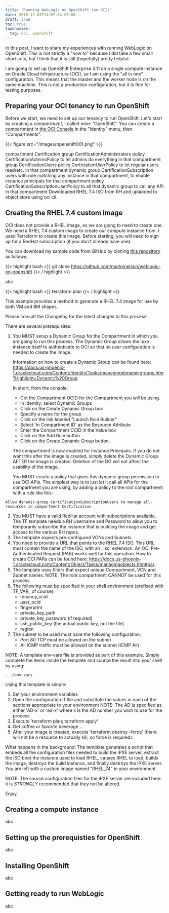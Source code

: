 ```yaml
---
title: "Running WebLogic on OpenShift (on OCI)"
date: 2018-12-03T14:07:54-05:00
draft: true
toc: true
taxonomies:
  tag: oci, openshift
---
```

In this post, I want to share my experiences with running WebLogic on 
OpenShift.  This is not strictly a "how to" because I did take a few 
small short cuts, but I think that it is still (hopefully) pretty helpful.

I am going to set up OpenShift Enterprise 3.11 on a single compute instance
on Oracle Cloud Infrastructure (OCI), so I am using the "all in one" 
configuration.  This means that the master and the worker node is on the 
same machine.  This is not a production configuration, but it is fine for
testing purposes.

## Preparing your OCI tenancy to run OpenShift

Before we start, we need to set up our tenancy to run OpenShift. Let's 
start by creating a *compartment*, I called mine "OpenShift".  You can 
create a compartment in [the OCI Console](https://console.us-phoenix-1.oraclecloud.com)
in the "Identity" menu, then "Compartments".

{{< figure src="/images/openshift001.png" >}}

compartment Certification
group CertificationAdministrators
policy CertificationAdminsPolicy to let admins do everything in that compartment
group CertificationUsers
policy CerticiationUserPolicy to let regular users read/etc. in that compartment
dynamic group CertificationSubscription users with rule matching any instance in that compartment, to enable instance principals for that compartment
policy CertificationSubscriptionUserPolicy to all that dynamic group to call any API in that compartment
Downloaded RHEL 7.4 ISO from RH and uplaoded to object store using oci cli.


## Creating the RHEL 7.4 custom image

OCI does not provide a RHEL image, so we are going to need to create one. 
We need a RHEL 7.4 custom image to create
our compute instance from.  I used Terraform to create this image.  Before
starting, you will need to sign up for a RedHat subscription (if you don't 
already have one).

You can download my sample code from GitHub by cloning 
[this repository](https://github.com/markxnelson/weblogic-on-openshift) as 
follows:

{{< highlight bash >}}
git clone https://github.com/markxnelson/weblogic-on-openshift
{{< / highlight >}}

abc

{{< highlight bash >}}
terraform plan
{{< / highlight >}}


This example provides a method to generate a RHEL 7.4 image for use by both VM and BM shapes.

Please consult the Changelog for the latest changes to this process!

There are several prerequisites:

1. You MUST setup a Dynamic Group for the Compartment in which you are going to run this process.  The
   Dynamic Group allows the ipxe instance itself to authenticate to OCI so that no user configuration is
   needed to create the image.

   Information on how to create a Dynamic Group can be found here:
   https://docs.us-phoenix-1.oraclecloud.com/Content/Identity/Tasks/managingdynamicgroups.htm?Highlight=Dynamic%20Group

   In short, from the console:
   - Get the Compartment OCID for the Compartment you will be using.
   - In Identity, select Dynamic Groups
   - Click on the Create Dynamic Group box
   - Specify a name for the group
   - Click on the link labeled "Launch Rule Builder"
   - Select 'in Compartment ID' as the Resource Attribute
   - Enter the Compartment OCID in the Value box
   - Click on the Add Rule button
   - Click on the Create Dynamic Group button.

   The compartment is now enabled for Instance Principals.  If you do not want this after the image is
   created, simply delete the Dynamic Group AFTER the image is created.  Deletion of the DG will not
   affect the usability of the image.

   You MUST create a policy that gives this dynamic group permission to use OCI APIs. The simplest way
   is to just let it call all APIs for the compartment you are using, by adding a policy to the root
   compartment with a rule like this:

```
Allow dynamic-group CertificationSubscriptionUsers to manage all-resources in compartment Certification
```


2. You MUST have a valid RedHat account with subscriptions available.  The TF template needs a
   RH Username and Password to allow you to temporarily subscribe the instance that is building the image
   and get access to the various RH repos.
2. The template expects pre-configured VCNs and Subnets.
3. You need to provide a URL that points to the RHEL 7.4 ISO.  This URL must contain the name of the ISO,
   with an '.iso' extension.  An OCI Pre-Authenticated Request (PAR) works well for this operation.  How to create
   OCI PARs can be found here: https://docs.us-phoenix-1.oraclecloud.com/Content/Object/Tasks/managingobjects.htm#par.
4. The template uses filters that expect unique Compartment, VCN and Subnet names.
   NOTE: The root compartment CANNOT be used for this process.
5. The following must be specified in your shell environment (prefixed with TF_VAR_ of course):
    - tenancy_ocid
    - user_ocid
    - fingerprint
    - private_key_path
    - private_key_password (if required)
    - ssh_public_key (the actual public key, not the file)
    - region
6. The subnet to be used must have the following configuration:
	- Port 80 TCP must be allowed on the subnet
	- All ICMP traffic must be allowed on the subnet (ICMP All)

NOTE: A template env-vars file is provided as part of this example.  Simply complete the items inside the template and source the result into your shell by using:

```
. ./env-vars
```

Using this template is simple:

1. Set your environment variables
2. Open the configuration.tf file and substitute the values in each of the sections appropriate to your environment
   NOTE: The AD is specified as either 'AD-x' or 'ad-x' where x is the AD number you wish to use for the process.
3. Execute 'terraform plan; terraform apply'
4. Get coffee or favorite beverage...
5. After your image is created, execute 'terraform destroy -force' (there will not be a resource to actually kill,
   so force is required).

What happens in the background:
The template generates a script that embeds all the configuration files needed to build the iPXE server, extract the ISO
boot the instance used to load RHEL, causes RHEL to load, builds the image, destroys the build instance, and finally destroys the iPXE server.  You are left with a custom image named "RHEL_74" in your environment.

NOTE: The source configuration files for the iPXE server are included here.  It is *STRONGLY* recommended that they not be
      altered.

Enjoy.



## Creating a compute instance

abc

## Setting up the prerequisties for OpenShift

abc

## Installing OpenShift

abc

## Getting ready to run WebLogic

abc
